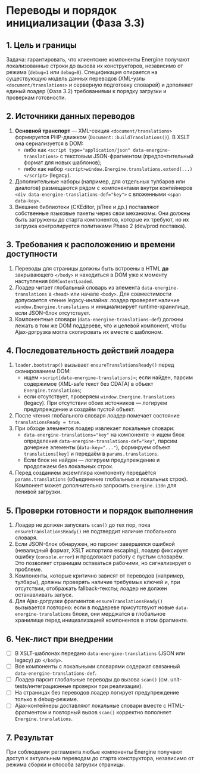 # Переводы и порядок инициализации (Фаза 3.3)

## 1. Цель и границы

Задача: гарантировать, что клиентские компоненты Energine получают локализованные строки
до вызова их конструкторов, независимо от режима (`debug=1` или `debug=0`). Спецификация
опирается на существующую модель данных переводов (XML-узлы `<document/translations>` и
серверную подготовку словарей) и дополняет единый лоадер (Фаза 3.2) требованиями к
порядку загрузки и проверкам готовности.

## 2. Источники данных переводов

1. **Основной транспорт** — XML-секция `<document/translations>` формируется PHP-движком
   (`Document::buildTranslations()`). В XSLT она сериализуется в DOM:
   - либо как `<script type="application/json" data-energine-translations>` c текстовым
     JSON-фрагментом (предпочтительный формат для новых шаблонов);
   - либо как набор `<script>window.Energine.translations.extend(...)</script>` (legacy).
2. Дополнительные наборы (например, для отдельных тулбаров или диалогов) размещаются
   рядом с компонентами внутри контейнеров `<div data-energine-translations-def="key">`
   с вложенными `<span data-key>`.
3. Внешние библиотеки (CKEditor, jsTree и др.) поставляют собственные языковые пакеты
   через свои механизмы. Они должны быть загружены до старта компонентов, которые их
   требуют, но их загрузка контролируется политиками Phase 2 (dev/prod поставка).

## 3. Требования к расположению и времени доступности

1. Переводы для страницы должны быть встроены в HTML **до** закрывающего `</body>` и
   находиться в DOM уже к моменту наступления `DOMContentLoaded`.
2. Лоадер читает глобальный словарь из элемента `data-energine-translations` в `<head>` или
   начале `<body>`. Для совместимости допускается чтение legacy-инлайна: лоадер проверяет
   наличие `window.Energine.translations` и инициализирует runtime-хранилище, если JSON-блок
   отсутствует.
3. Компонентные словари (`data-energine-translations-def`) должны лежать в том же DOM
   поддереве, что и целевой компонент, чтобы Ajax-догрузка могла скопировать их вместе с
   шаблоном.

## 4. Последовательность действий лоадера

1. `loader.bootstrap()` вызывает `ensureTranslationsReady()` перед сканированием DOM:
   - ищем `<script[data-energine-translations]>`; если найден, парсим содержимое (XML-safe
     текст без CDATA) в объект `Energine.translations`;
   - если отсутствует, проверяем `window.Energine.translations` (legacy). При отсутствии обоих
     источников — логируем предупреждение и создаём пустой объект.
2. После чтения глобального словаря лоадер помечает состояние `translationsReady = true`.
3. При обходе элементов лоадер извлекает локальные словари:
   - `data-energine-translations="key"` на компоненте → ищем блок определения
     `data-energine-translations-def="key"`, парсим дочерние элементы (`data-key="..."`),
     формируем объект `translations[key]` и передаём в `params.translations`.
   - Если блок не найден — логируем предупреждение и продолжаем без локальных строк.
4. Перед созданием экземпляра компоненту передаётся `params.translations` (объединение
   глобальных и локальных строк). Компонент может дополнительно запросить `Energine.i18n`
   для ленивой загрузки.

## 5. Проверки готовности и порядок выполнения

1. Лоадер не должен запускать `scan()` до тех пор, пока `ensureTranslationsReady()` не
   подтвердит наличие глобального словаря.
2. Если JSON-блок обнаружен, но парсинг завершился ошибкой (невалидный формат, XSLT
   испортила escaping), лоадер фиксирует ошибку (`console.error`) и продолжает работу с
   пустым словарём. Это позволяет страницам оставаться рабочими, но сигнализирует о
   проблеме.
3. Компоненты, которые критично зависят от переводов (например, тулбары), должны проверять
   наличие требуемых ключей и, при отсутствии, отображать fallback-тексты; лоадер не должен
   останавливать запуск.
4. Для Ajax-догрузки фрагментов `ensureTranslationsReady()` вызывается повторно: если в
   поддереве присутствуют новые `data-energine-translations` блоки, они мерджатся в
   глобальное хранилище перед инициализацией компонентов в этом фрагменте.

## 6. Чек-лист при внедрении

- [ ] В XSLT-шаблонах передано `data-energine-translations` (JSON или legacy) до `</body>`.
- [ ] Все компоненты с локальными словарями содержат связанный `data-energine-translations-def`.
- [ ] Лоадер парсит глобальные переводы до вызова `scan()` (см. unit-tests/интеграционные
      проверки при реализации).
- [ ] На страницах без переводов лоадер логирует предупреждение только в debug-режиме.
- [ ] Ajax-контейнеры доставляют локальные словари вместе с HTML-фрагментом и повторный
      вызов `scan()` корректно пополняет `Energine.translations`.

## 7. Результат

При соблюдении регламента любые компоненты Energine получают доступ к актуальным
переводам до старта конструктора, независимо от режима сборки и способа загрузки страницы.

